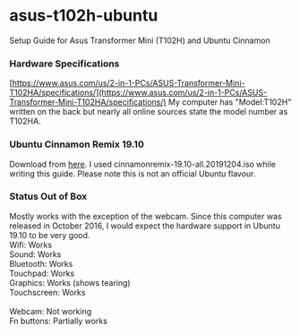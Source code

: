 # asus-t102h-ubuntu
Setup Guide for Asus Transformer Mini (T102H) and Ubuntu Cinnamon

### Hardware Specifications
[https://www.asus.com/us/2-in-1-PCs/ASUS-Transformer-Mini-T102HA/specifications/](https://www.asus.com/us/2-in-1-PCs/ASUS-Transformer-Mini-T102HA/specifications/) My computer has "Model:T102H" written on the back but nearly all online sources state the model number as T102HA.

### Ubuntu Cinnamon Remix 19.10
Download from [here](https://sourceforge.net/projects/ubuntu-cinnamon-remix/). I used cinnamonremix-19.10-all.20191204.iso while writing this guide. Please note this is not an official Ubuntu flavour.

### Status Out of Box
Mostly works with the exception of the webcam. Since this computer was released in October 2016, I would expect the hardware support in Ubuntu 19.10 to be very good. <br>
Wifi: Works<br>
Sound: Works<br>
Bluetooth: Works<br>
Touchpad: Works<br>
Graphics: Works (shows tearing)<br>
Touchscreen: Works<br>       
Webcam: Not working<br>
Fn buttons: Partially works








